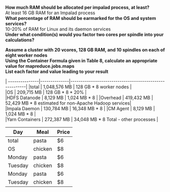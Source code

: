 <strong>How much RAM should be allocated per impalad process, at least?</strong>  
At least 16 GB RAM for an Impalad process  
<strong>What percentage of RAM should be earmarked for the OS and system services?</strong>  
10-20% of RAM for Linux and its daemon services  
<strong>Under what condition(s) would you factor two cores per spindle into your calculations?</strong>  

<strong>Assume a cluster with 20 vcores, 128 GB RAM, and 10 spindles on each of eight worker nodes</strong>  
<strong>Using the Container Formula given in Table 8, calculate an appropriate value for mapreduce.jobs.maps</strong>  
<strong>List each factor and value leading to your result</strong>  



| ---------------|--------------|--------------------------------------------------------|
|total           | 1,048,576 MB |     128 GB * 8 worker nodes                            |  
|OS              |   209,715 MB |     128 GB * 8 * 20%                                   |  
|HDFS Datanode   |     8,129 MB |   1,024 MB * 8                                         |
|Overhead        |   419,432 MB |  52,429 MB * 8 estimated for non-Apache Hadoop services|  
|Impala Daemon   |   130,784 MB |  16,348 MB * 8                                         |
|CM Agent        |     8,129 MB |   1,024 MB * 8                                         |  
|Yarn Containers |   272,387 MB |  34,048 MB * 8 Total - other processes                 |  

| Day     | Meal    | Price |
| --------|---------|-------|
| total   | pasta   | $6    |
| OS      | chicken | $8    |
| Monday  | pasta   | $6    |
| Tuesday | chicken | $8    |
| Monday  | pasta   | $6    |
| Tuesday | chicken | $8    |
